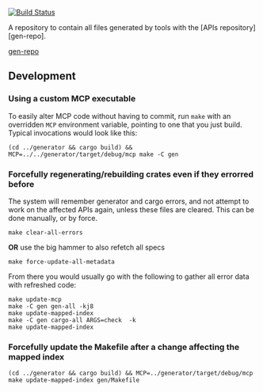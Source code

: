 [![Build Status](https://travis-ci.org/google-apis-rs/generated.svg?branch=master)](https://travis-ci.org/google-apis-rs/generated)

A repository to contain all files generated by tools with the [APIs repository][gen-repo].

[gen-repo](https://github.com/google-apis-rs/apis)

## Development

### Using a custom MCP executable

To easily alter MCP code without having to commit, run `make` with an overridden `MCP` environment variable, pointing
to one that you just build. Typical invocations would look like this:

```
(cd ../generator && cargo build) && MCP=../../generator/target/debug/mcp make -C gen
```

### Forcefully regenerating/rebuilding crates even if they errorred before

The system will remember generator and cargo errors, and not attempt to work on the affected APIs again, unless these files are cleared.
This can be done manually, or by force.

```
make clear-all-errors
```
**OR** use the big hammer to also refetch all specs
```
make force-update-all-metadata
```

From there you would usually go with the following to gather all error data with refreshed code:
```
make update-mcp
make -C gen gen-all -kj8
make update-mapped-index 
make -C gen cargo-all ARGS=check  -k
make update-mapped-index
```

### Forcefully update the Makefile after a change affecting the mapped index

```
(cd ../generator && cargo build) && MCP=../generator/target/debug/mcp make update-mapped-index gen/Makefile
```




